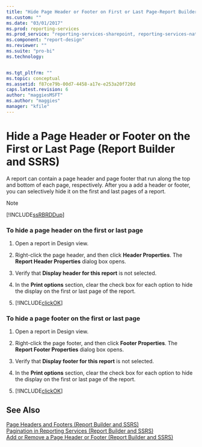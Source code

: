 ```yaml
---
title: "Hide Page Header or Footer on First or Last Page-Report Builder-SSRS | Microsoft Docs"
ms.custom: ""
ms.date: "03/01/2017"
ms.prod: reporting-services
ms.prod_service: "reporting-services-sharepoint, reporting-services-native"
ms.component: "report-design"
ms.reviewer: ""
ms.suite: "pro-bi"
ms.technology: 


ms.tgt_pltfrm: ""
ms.topic: conceptual
ms.assetid: f87ce79b-00d7-4458-a17e-e253a20f720d
caps.latest.revision: 6
author: "maggiesMSFT"
ms.author: "maggies"
manager: "kfile"
---
```

# Hide a Page Header or Footer on the First or Last Page (Report Builder and SSRS)
  A report can contain a page header and page footer that run along the top and bottom of each page, respectively. After you a add a header or footer, you can selectively hide it on the first and last pages of a report.  
  
> [!NOTE]  
>  [!INCLUDE[ssRBRDDup](../../includes/ssrbrddup-md.md)]  
  
### To hide a page header on the first or last page  
  
1.  Open a report in Design view.  
  
2.  Right-click the page header, and then click **Header Properties**. The **Report Header Properties** dialog box opens.  
  
3.  Verify that **Display header for this report** is not selected.  
  
4.  In the **Print options** section, clear the check box for each option to hide the display on the first or last page of the report.  
  
5.  [!INCLUDE[clickOK](../../includes/clickok-md.md)]  
  
### To hide a page footer on the first or last page  
  
1.  Open a report in Design view.  
  
2.  Right-click the page footer, and then click **Footer Properties**. The **Report Footer Properties** dialog box opens.  
  
3.  Verify that **Display footer for this report** is not selected.  
  
4.  In the **Print options** section, clear the check box for each option to hide the display on the first or last page of the report.  
  
5.  [!INCLUDE[clickOK](../../includes/clickok-md.md)]  
  
## See Also  
 [Page Headers and Footers &#40;Report Builder and SSRS&#41;](../../reporting-services/report-design/page-headers-and-footers-report-builder-and-ssrs.md)   
 [Pagination in Reporting Services &#40;Report Builder  and SSRS&#41;](../../reporting-services/report-design/pagination-in-reporting-services-report-builder-and-ssrs.md)   
 [Add or Remove a Page Header or Footer &#40;Report Builder and SSRS&#41;](../../reporting-services/report-design/add-or-remove-a-page-header-or-footer-report-builder-and-ssrs.md)  
  
  
